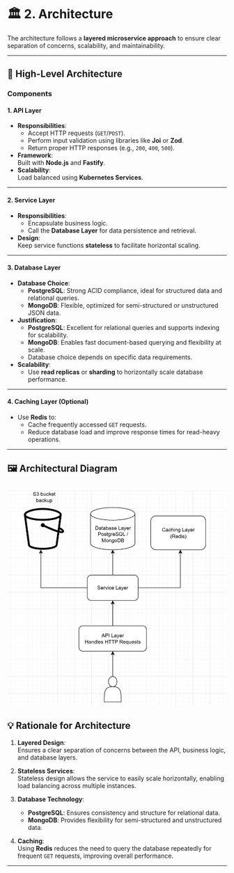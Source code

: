 # 🏛 2. Architecture

The architecture follows a **layered microservice approach** to ensure clear separation of concerns, scalability, and maintainability.

---

## 📝 High-Level Architecture

### **Components**

#### **1. API Layer**

- **Responsibilities**:
  - Accept HTTP requests (`GET`/`POST`).
  - Perform input validation using libraries like **Joi** or **Zod**.
  - Return proper HTTP responses (e.g., `200`, `400`, `500`).
- **Framework**:  
  Built with **Node.js** and **Fastify**.
- **Scalability**:  
  Load balanced using **Kubernetes Services**.

---

#### **2. Service Layer**

- **Responsibilities**:
  - Encapsulate business logic.
  - Call the **Database Layer** for data persistence and retrieval.
- **Design**:  
  Keep service functions **stateless** to facilitate horizontal scaling.

---

#### **3. Database Layer**

- **Database Choice**:
  - **PostgreSQL**: Strong ACID compliance, ideal for structured data and relational queries.
  - **MongoDB**: Flexible, optimized for semi-structured or unstructured JSON data.
- **Justification**:
  - **PostgreSQL**: Excellent for relational queries and supports indexing for scalability.
  - **MongoDB**: Enables fast document-based querying and flexibility at scale.
  - Database choice depends on specific data requirements.
- **Scalability**:
  - Use **read replicas** or **sharding** to horizontally scale database performance.

---

#### **4. Caching Layer (Optional)**

- Use **Redis** to:
  - Cache frequently accessed `GET` requests.
  - Reduce database load and improve response times for read-heavy operations.

---

## 🖼️ Architectural Diagram

## ![alt text](assets/image-1.png)

## 💡 Rationale for Architecture

1. **Layered Design**:  
   Ensures a clear separation of concerns between the API, business logic, and database layers.
2. **Stateless Services**:  
   Stateless design allows the service to easily scale horizontally, enabling load balancing across multiple instances.

3. **Database Technology**:

   - **PostgreSQL**: Ensures consistency and structure for relational data.
   - **MongoDB**: Provides flexibility for semi-structured and unstructured data.

4. **Caching**:  
   Using **Redis** reduces the need to query the database repeatedly for frequent `GET` requests, improving overall performance.

---
